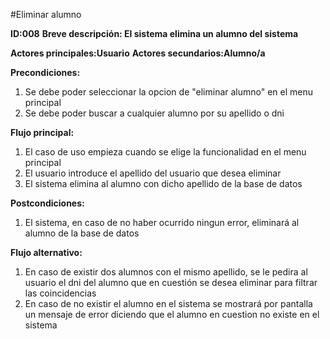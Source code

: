 #Eliminar alumno  

**ID:008**
**Breve descripción: El sistema elimina un alumno del sistema**

**Actores principales:Usuario**
**Actores secundarios:Alumno/a**

**Precondiciones:**

1. Se debe poder seleccionar la opcion de "eliminar alumno" en el menu principal
2. Se debe poder buscar a cualquier alumno por su apellido o dni

**Flujo principal:**

1. El caso de uso empieza cuando se elige la funcionalidad en el menu principal
2. El usuario introduce el apellido del usuario que desea eliminar
3. El sistema elimina al alumno con dicho apellido de la base de datos

**Postcondiciones:**

1. El sistema, en caso de no haber ocurrido ningun error, eliminará al alumno de la base de datos

**Flujo alternativo:**

1. En caso de existir dos alumnos con el mismo apellido, se le pedira al usuario el dni del alumno que en cuestión se desea eliminar para filtrar las coincidencias
2. En caso de no existir el alumno en el sistema se mostrará por pantalla un mensaje de error diciendo que el alumno en cuestion no existe en el sistema

